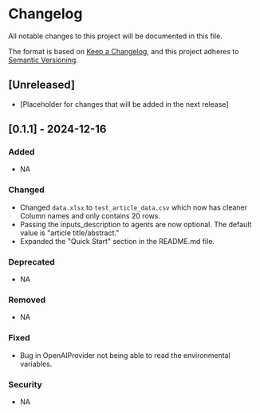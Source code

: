 # Changelog

All notable changes to this project will be documented in this file.

The format is based on [Keep a Changelog](https://keepachangelog.com/en/1.0.0/),
and this project adheres to [Semantic Versioning](https://semver.org/spec/v2.0.0.html).

## [Unreleased]

- [Placeholder for changes that will be added in the next release]

## [0.1.1] - 2024-12-16

### Added

- NA

### Changed

- Changed `data.xlsx` to `test_article_data.csv` which now has cleaner Column names and only contains 20 rows.
- Passing the inputs_description to agents are now optional. The default value is "article title/abstract."
- Expanded the "Quick Start" section in the README.md file.

### Deprecated

- NA

### Removed

- NA

### Fixed

- Bug in OpenAIProvider not being able to read the environmental variables.

### Security

- NA
